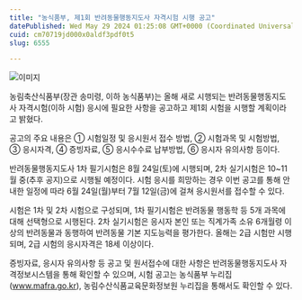 ```yaml
---
title: "농식품부, 제1회 반려동물행동지도사 자격시험 시행 공고"
datePublished: Wed May 29 2024 01:25:08 GMT+0000 (Coordinated Universal Time)
cuid: cm70719jd000x0aldf3pdf0t5
slug: 6555

---
```



![이미지](https://cdn.hashnode.com/res/hashnode/image/upload/v1739260901281/9f0ed1fa-59d7-4709-b15a-51b57d211f59.png)

농림축산식품부(장관 송미령, 이하 농식품부)는 올해 새로 시행되는 반려동물행동지도사 자격시험(이하 시험) 응시에 필요한 사항을 공고하고 제1회 시험을 시행할 계획이라고 밝혔다.

공고의 주요 내용은 ① 시험일정 및 응시원서 접수 방법, ② 시험과목 및 시험방법, ③ 응시자격, ④ 증빙자료, ⑤ 응시수수료 납부방법, ⑥ 응시자 유의사항 등이다.

반려동물행동지도사 1차 필기시험은 8월 24일(토)에 시행되며, 2차 실기시험은 10~11월 중(추후 공지)으로 시행될 예정이다. 시험 응시를 희망하는 경우 이번 공고를 통해 안내한 일정에 따라 6월 24일(월)부터 7월 12일(금)에 걸쳐 응시원서를 접수할 수 있다.

시험은 1차 및 2차 시험으로 구성되며, 1차 필기시험은 반려동물 행동학 등 5개 과목에 대해 선택형으로 시행된다. 2차 실기시험은 응시자 본인 또는 직계가족 소유 6개월령 이상의 반려동물과 동행하여 반려동물 기본 지도능력을 평가한다. 올해는 2급 시험만 시행되며, 2급 시험의 응시자격은 18세 이상이다.

증빙자료, 응시자 유의사항 등 공고 및 원서접수에 대한 사항은 반려동물행동지도사 자격정보시스템을 통해 확인할 수 있으며, 시험 공고는 농식품부 누리집(www.mafra.go.kr), 농림수산식품교육문화정보원 누리집을 통해서도 확인할 수 있다.